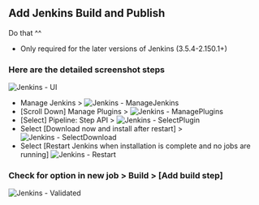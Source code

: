 ## Add Jenkins Build and Publish
Do that ^^
- Only required for the later versions of Jenkins (3.5.4-2.150.1+)

### Here are the detailed screenshot steps
![Jenkins - UI](https://github.com/jdyver/cd-demo-jd/blob/master/notes/img/1JenkinsUI.png)
- Manage Jenkins > 
![Jenkins - ManageJenkins](https://github.com/jdyver/cd-demo-jd/blob/master/notes/img/2ManageJk.png)
- [Scroll Down] Manage Plugins > 
![Jenkins - ManagePlugins](https://github.com/jdyver/cd-demo-jd/blob/master/notes/img/3ManagePl.png)
- [Select] Pipeline: Step API > 
![Jenkins - SelectPlugin](https://github.com/jdyver/cd-demo-jd/blob/master/notes/img/4aSelectPl.png)
- Select [Download now and install after restart] > 
![Jenkins - SelectDownload](https://github.com/jdyver/cd-demo-jd/blob/master/notes/img/4bDownloadInstall.png)
- Select [Restart Jenkins when installation is complete and no jobs are running]
![Jenkins - Restart](https://github.com/jdyver/cd-demo-jd/blob/master/notes/img/5Restart.png)

### Check for option in new job > Build > [Add build step]
![Jenkins - Validated](https://github.com/jdyver/cd-demo-jd/blob/master/notes/img/6Validate.png)